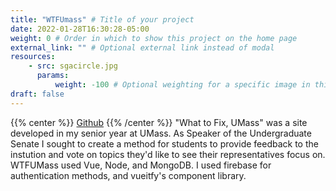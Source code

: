 ```yaml
---
title: "WTFUmass" # Title of your project
date: 2022-01-28T16:30:28-05:00
weight: 0 # Order in which to show this project on the home page
external_link: "" # Optional external link instead of modal
resources:
    - src: sgacircle.jpg
      params:
          weight: -100 # Optional weighting for a specific image in this project folder
draft: false
---
```

{{% center %}} 
[Github](https://github.com/ryanmahan/wtfumass)
{{% /center %}}
"What to Fix, UMass" was a site developed in my senior year at UMass. As Speaker of the Undergraduate Senate I sought to create a method for students to provide feedback to the instution and vote on topics they'd like to see their representatives focus on. WTFUMass used Vue, Node, and MongoDB. I used firebase for authentication methods, and vueitfy's component library.